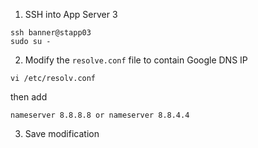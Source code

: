 1. SSH into App Server 3

```
ssh banner@stapp03
sudo su -   
```

2. Modify the `resolve.conf` file to contain Google DNS IP

```
vi /etc/resolv.conf
```

then add 
```
nameserver 8.8.8.8 or nameserver 8.8.4.4
```

3. Save modification